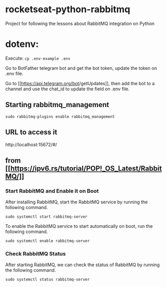 # rocketseat-python-rabbitmq
Project for following the lessons about RabbitMQ integration on Python

# dotenv:

Execute: 
`cp .env-example .env`

Go to BotFather telegram bot and get the bot token, update the token on .env file.

Go to [[https://api.telegram.org/bot<TOKEN>/getUpdates]], then add the bot to a channel and use the chat_id to update the field on .env file.

## Starting rabbitmq_management
`sudo rabbitmq-plugins enable rabbitmq_management`

## URL to access it
http://localhost:15672/#/


## from [[https://ipv6.rs/tutorial/POP!_OS_Latest/RabbitMQ/]]

### Start RabbitMQ and Enable it on Boot

After installing RabbitMQ, start the RabbitMQ service by running the following command.

`sudo systemctl start rabbitmq-server`

To enable the RabbitMQ service to start automatically on boot, run the following command.

`sudo systemctl enable rabbitmq-server`

### Check RabbitMQ Status

After starting RabbitMQ, we can check the status of RabbitMQ by running the following command.

`sudo systemctl status rabbitmq-server`
